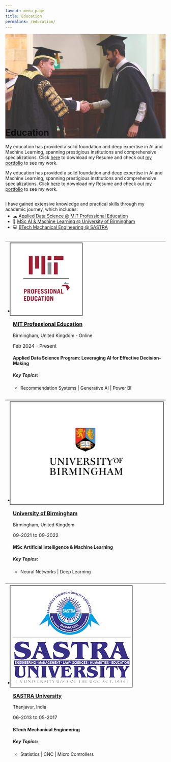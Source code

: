 ```yaml
---
layout: menu_page
title: Education
permalink: /education/
---
```


<script src="{{ base.url | prepend: site.url }}/assets/js/show_summary.js"></script>

<div class="container">
  <div style="width:100%;height:0; padding-top:50%;position:relative;">
    <img src="../images/menu/photo_education.jpg" style="width:100%; opacity:0.8; position:absolute; top:0; left:0">
  </div>  
  <div class="content">
    <h1>Education</h1>
    <p><span class="cover-desc" style="color:var(--page-desc-color)">My education has provided a solid foundation and deep expertise in AI and Machine Learning, spanning prestigious institutions and comprehensive specializations.
    Click <a href="http://127.0.0.1:4000/cv.pdf">here</a> to download my Resume and check out <a href="http://127.0.0.1:4000/portfolio/">my portfolio</a> to see my work.</span></p>
  </div>
</div>

<p><span class="page-desc">My education has provided a solid foundation and deep expertise in AI and Machine Learning, spanning prestigious institutions and comprehensive specializations.
    Click <a href="http://127.0.0.1:4000/cv.pdf">here</a> to download my Resume and check out <a href="http://127.0.0.1:4000/portfolio/">my portfolio</a> to see my work.</span></p>

<!----------------------------------------------------------------------------->

<hr style="height:1px; visibility:hidden;" />

<div style="font-size: 100%;">

  <p>I have gained extensive knowledge and practical skills through my academic journey, which includes:</p>

  <ul style="margin-top: -10px;">
  <li> &#9729; <a href="#PART_0">Applied Data Science @ MIT Professional Education</a></li>
  <li> &#129302; <a href="#PART_1">MSc AI & Machine Learning @ University of Birmingham </a></li>
  <li> &#128187; <a href="#PART_2">BTech Machanical Engineering @ SASTRA </a></li>
  </ul>

</div>


<!----------------------------------------------------------------------------->

<hr style="height:1px; visibility:hidden;" />
<hr style="height:1px;border-width:0;color:rgb(50,50,50);background-color:rgb(50,50,50)">

<ul class="post-list">
  <li>
    <a id='PART_0'></a>
    <div class="Box box-shadow-medium rounded-1 col-15">
      <div class="col-3 d-table-cell p-4 v-align-middle">
        <img class="image-preview " src="../images/education/fig_mit.png" style = "margin-left:-10px; margin-top:-10px; margin-bottom:-10px; border: 2px solid #555;"/>
      </div>
      <div class="col-11 d-table-cell p-3 h-align-left">
        <h3><a class="post-link" href="#PART_0">MIT Professional Education</a></h3>
        <p class="post-meta-description">Birmingham, United Kingdom - Online</p>
        <p class="post-meta" style = "font-size: 15px; color: var(--low-emph);">
        Feb 2024 - Present
        </p>
        <h4> Applied Data Science Program: Leveraging AI for Effective Decision-Making </h4>
        <h5>Key Topics:</h5>
        <p class="post-meta-description">
          <ul>
            <li> Recommendation Systems | Generative AI | Power BI
            </li>
          </ul>
        </p>
        <span id="dots1"><p></p></span>
      </div>
    </div>
  </li>
</ul>

<!----------------------------------------------------------------------------->

<hr style="height:1px; visibility:hidden;" />
<hr style="height:1px;border-width:0;color:rgb(50,50,50);background-color:rgb(50,50,50)">

<ul class="post-list">
  <li>
    <a id='PART_1'></a>
    <div class="Box box-shadow-medium rounded-1 col-15">
      <div class="col-3 d-table-cell p-4 v-align-middle">
        <img class="image-preview " src="../images/education/fig_uob.png" style = "margin-left:-10px; margin-top:-10px; margin-bottom:-10px; border: 2px solid #555;"/>
      </div>
      <div class="col-11 d-table-cell p-3 h-align-left">
        <h3><a class="post-link" href="#PART_1">University of Birmingham</a></h3>
        <p class="post-meta-description">Birmingham, United Kingdom</p>
        <p class="post-meta" style = "font-size: 15px; color: var(--low-emph);">
        09-2021 to 09-2022
        </p>
        <h4> MSc Artificial Intelligence & Machine Learning </h4>
        <h5>Key Topics:</h5>
        <p class="post-meta-description">
          <ul>
            <li> Neural Networks | Deep Learning
            </li>
          </ul>
        </p>
        <span id="dots1"><p></p></span>
      </div>
    </div>
  </li>
</ul>

<!----------------------------------------------------------------------------->

<hr style="height:1px; visibility:hidden;" />
<hr style="height:1px;border-width:0;color:rgb(50,50,50);background-color:rgb(50,50,50)">

<ul class="post-list">
  <li>
    <a id='PART_2'></a>
    <div class="Box box-shadow-medium rounded-1 col-15">
      <div class="col-3 d-table-cell p-4 v-align-middle">
        <img class="image-preview " src="../images/education/fig_sastra.jpg" style = "margin-left:-10px; margin-top:-10px; margin-bottom:-10px; border: 2px solid #555;"/>
      </div>
      <div class="col-11 d-table-cell p-3 h-align-left">
        <h3><a class="post-link" href="#PART_2">SASTRA University</a></h3>
        <p class="post-meta-description">Thanjavur, India</p>
        <p class="post-meta" style = "font-size: 15px; color: var(--low-emph);">
        06-2013 to 05-2017
        </p>
        <h4> BTech Mechanical Engineering </h4>
        <h5>Key Topics:</h5>
        <p class="post-meta-description">
          <ul>
            <li> Statistics | CNC | Micro Controllers
            </li>
          </ul>
        </p>
        <span id="dots1"><p></p></span>
      </div>
    </div>
  </li>
</ul>